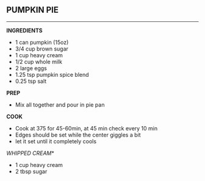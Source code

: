 ## PUMPKIN PIE
--------------------------------------------------------------------------------

**INGREDIENTS**
- 1 can pumpkin (15oz)
- 3/4 cup brown sugar
- 1 cup heavy cream
- 1/2 cup whole milk
- 2 large eggs
- 1.25 tsp pumpkin spice blend
- 0.25 tsp salt

**PREP**
- Mix all together and pour in pie pan

**COOK**
- Cook at 375 for 45-60min, at 45 min check every 10 min
- Edges should be set while the center giggles a bit
- let it set until it completely cools


*WHIPPED CREAM**
- 1 cup heavy cream
- 2 tbsp sugar
